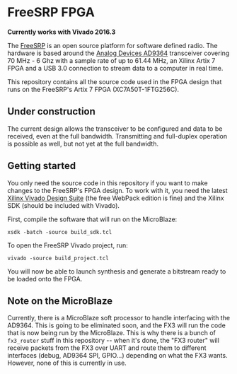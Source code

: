 # FreeSRP FPGA

**Currently works with Vivado 2016.3**

The [FreeSRP](http://freesrp.org) is an open source platform for software defined radio. The hardware is based around the [Analog Devices AD9364](http://www.analog.com/en/products/rf-microwave/integrated-transceivers-transmitters-receivers/wideband-transceivers-ic/ad9364.html) transceiver covering 70 MHz - 6 Ghz with a sample rate of up to 61.44 MHz, an Xilinx Artix 7 FPGA and a USB 3.0 connection to stream data to a computer in real time.

This repository contains all the source code used in the FPGA design that runs on the FreeSRP's Artix 7 FPGA (XC7A50T-1FTG256C).

## Under construction

The current design allows the transceiver to be configured and data to be received, even at the full bandwidth. Transmitting and full-duplex operation is possible as well, but not yet at the full bandwidth.

## Getting started

You only need the source code in this repository if you want to make changes to the FreeSRP's FPGA design. To work with it, you need the latest [Xilinx Vivado Design Suite](http://www.xilinx.com/products/design-tools/vivado.html) (the free WebPack edition is fine) and the Xilinx SDK (should be included with Vivado).

First, compile the software that will run on the MicroBlaze:
```
xsdk -batch -source build_sdk.tcl
```

To open the FreeSRP Vivado project, run:
```
vivado -source build_project.tcl
```

You will now be able to launch synthesis and generate a bitstream ready to be loaded onto the FPGA.

## Note on the MicroBlaze

Currently, there is a MicroBlaze soft processor to handle interfacing with the AD9364. This is going to be eliminated soon, and the FX3 will run the code that is now being run by the MicroBlaze. This is why there is a bunch of ``fx3_router`` stuff in this repository -- when it's done, the "FX3 router" will receive packets from the FX3 over UART and route them to different interfaces (debug, AD9364 SPI, GPIO...) depending on what the FX3 wants. However, none of this is currently in use.
